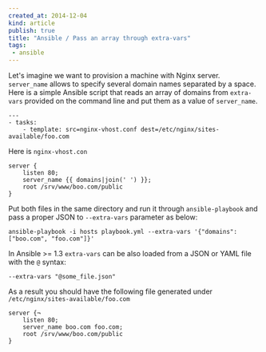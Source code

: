 ```yaml
---
created_at: 2014-12-04
kind: article
publish: true
title: "Ansible / Pass an array through extra-vars"
tags:
 - ansible
---
```


Let's imagine we want to provision a machine with Nginx server. `server_name`
allows to specify several domain names separated by a space. Here is a simple
Ansible script that reads an array of domains from `extra-vars` provided on the
command line and put them as a value of `server_name`.

```
---
- tasks:
    - template: src=nginx-vhost.conf dest=/etc/nginx/sites-available/foo.com
```

Here is `nginx-vhost.con`

```
server {
    listen 80;
    server_name {{ domains|join(' ') }};
    root /srv/www/boo.com/public
}
```

Put both files in the same directory and run it through `ansible-playbook` and
pass a proper JSON to `--extra-vars` parameter as below:

```
ansible-playbook -i hosts playbook.yml --extra-vars '{"domains": ["boo.com", "foo.com"]}'
```

In Ansible >= 1.3 `extra-vars` can be also loaded from a JSON or YAML file with
the `@` syntax:

```
--extra-vars "@some_file.json"
```

As a result you should have the following file generated under
`/etc/nginx/sites-available/foo.com`

```
server {¬
    listen 80;
    server_name boo.com foo.com;
    root /srv/www/boo.com/public
}
```

